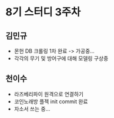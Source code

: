 # 8기 스터디 3주차

## 김민규
* 몬헌 DB 크롤링 1차 완료 -> 가공중...
* 각각의 무기 및 방어구에 대해 모델링 구상중

## 천이수
* 라즈베리파이 원격으로 연결하기
* 코인노래방 플젝 init commit 완료
* 자소서 쓰는 중...
